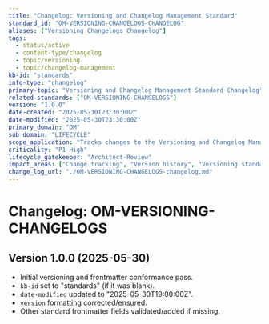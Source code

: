 ```yaml
---
title: "Changelog: Versioning and Changelog Management Standard"
standard_id: "OM-VERSIONING-CHANGELOGS-CHANGELOG"
aliases: ["Versioning Changelogs Changelog"]
tags:
  - status/active
  - content-type/changelog
  - topic/versioning
  - topic/changelog-management
kb-id: "standards"
info-type: "changelog"
primary-topic: "Versioning and Changelog Management Standard Changelog"
related-standards: ["OM-VERSIONING-CHANGELOGS"]
version: "1.0.0"
date-created: "2025-05-30T23:30:00Z"
date-modified: "2025-05-30T23:30:00Z"
primary_domain: "OM"
sub_domain: "LIFECYCLE"
scope_application: "Tracks changes to the Versioning and Changelog Management Standard."
criticality: "P1-High"
lifecycle_gatekeeper: "Architect-Review"
impact_areas: ["Change tracking", "Version history", "Versioning standards"]
change_log_url: "./OM-VERSIONING-CHANGELOGS-changelog.md"
---
```


# Changelog: OM-VERSIONING-CHANGELOGS

## Version 1.0.0 (2025-05-30)
- Initial versioning and frontmatter conformance pass.
- `kb-id` set to "standards" (if it was blank).
- `date-modified` updated to "2025-05-30T19:00:00Z".
- `version` formatting corrected/ensured.
- Other standard frontmatter fields validated/added if missing.
